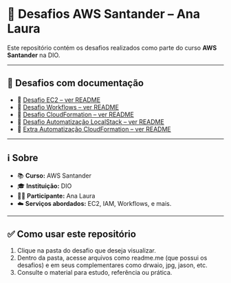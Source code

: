 # 🚀 Desafios AWS Santander – Ana Laura

Este repositório contém os desafios realizados como parte do curso **AWS Santander** na DIO.

---

## 📂 Desafios com documentação

- 📘 [Desafio EC2 – ver README](./Desafio%20EC2/README.md)
- 📘 [Desafio Workflows – ver README](./Desafio%20Workflows/README.md)
- 📘 [Desafio CloudFormation – ver README](./Desafio%20CloudFormation/README.md)
- 📘 [Desafio Automatização LocalStack – ver README](./Desafio%20Automatização%20LocalStack/README.md)
- 📘 [Extra Automatização CloudFormation – ver README](./Extra%20Automatização%20CloudFormation/README.md)

---

## ℹ️ Sobre

- 📚 **Curso:** AWS Santander  
- 🎓 **Instituição:** DIO
- 👩‍💻 **Participante:** Ana Laura  
- ☁️ **Serviços abordados:** EC2, IAM, Workflows, e mais.

---

## ✅ Como usar este repositório

1. Clique na pasta do desafio que deseja visualizar.
2. Dentro da pasta, acesse arquivos como readme.me (que possui os desafios) e em seus complementares como drwaio, jpg, jason, etc.
3. Consulte o material para estudo, referência ou prática.
